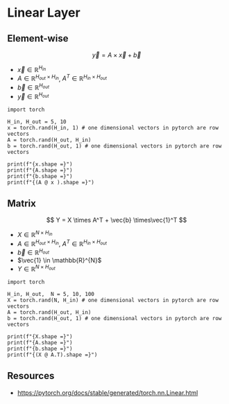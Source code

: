 # Linear Layer

## Element-wise

$$
\vec{y}= A \times \vec{x}+\vec{b}
$$
- $\vec{x} \in \mathbb{R}^{H_{in}}$
- $A \in \mathbb{R}^{H_{out} \times H_{in}}$, $A^T \in \mathbb{R}^{H_{in} \times H_{out}}$
- $\vec{b} \in \mathbb{R}^{H_{out}}$
- $\vec{y} \in \mathbb{R}^{H_{out}}$

```run-python
import torch

H_in, H_out = 5, 10
x = torch.rand(H_in, 1) # one dimensional vectors in pytorch are row vectors
A = torch.rand(H_out, H_in)
b = torch.rand(H_out, 1) # one dimensional vectors in pytorch are row vectors

print(f"{x.shape =}")
print(f"{A.shape =}")
print(f"{b.shape =}")
print(f"{(A @ x ).shape =}")
```


## Matrix
$$
Y = X \times A^T + \vec{b} \times\vec{1}^T
$$
- $X \in \mathbb{R}^{N \times H_{in}}$
- $A \in \mathbb{R}^{H_{out} \times H_{in}}$, $A^T \in \mathbb{R}^{H_{in} \times H_{out}}$
- $\vec{b} \in \mathbb{R}^{H_{out}}$
- $\vec{1} \in \mathbb{R}^{N}$
- $Y \in \mathbb{R}^{N \times H_{out}}$

```run-python
import torch

H_in, H_out,  N = 5, 10, 100
X = torch.rand(N, H_in) # one dimensional vectors in pytorch are row vectors
A = torch.rand(H_out, H_in)
b = torch.rand(H_out, 1) # one dimensional vectors in pytorch are row vectors

print(f"{X.shape =}")
print(f"{A.shape =}")
print(f"{b.shape =}")
print(f"{(X @ A.T).shape =}")
```
## Resources
- https://pytorch.org/docs/stable/generated/torch.nn.Linear.html